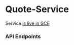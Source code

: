# Quote-Service

Service [is live in GCE]

### API Endpoints

[is live in GCE]: <http://api.samair.xyz/qoutes/ABC>
